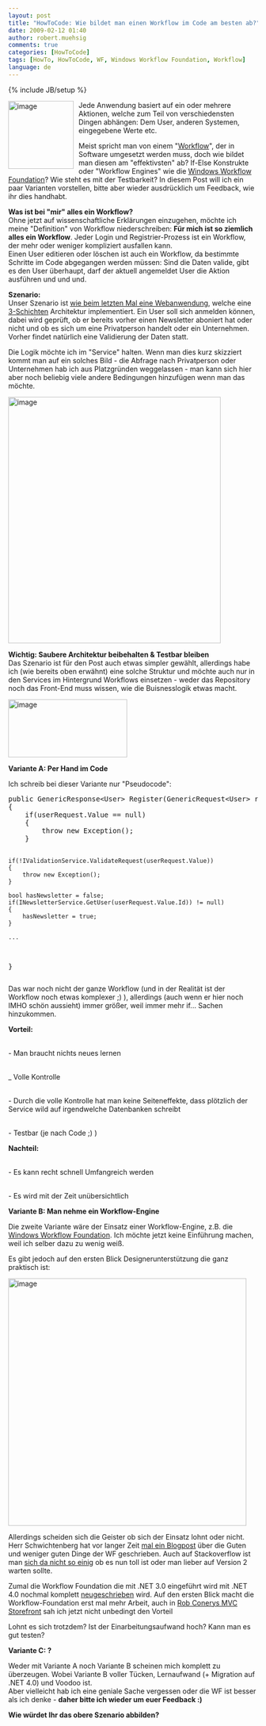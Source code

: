 ```yaml
---
layout: post
title: "HowToCode: Wie bildet man einen Workflow im Code am besten ab?"
date: 2009-02-12 01:40
author: robert.muehsig
comments: true
categories: [HowToCode]
tags: [HowTo, HowToCode, WF, Windows Workflow Foundation, Workflow]
language: de
---
```

{% include JB/setup %}
<p><a href="{{BASE_PATH}}/assets/wp-images/image651.png"><img style="border-right: 0px; border-top: 0px; margin: 0px 10px 0px 0px; border-left: 0px; border-bottom: 0px" height="137" alt="image" src="{{BASE_PATH}}/assets/wp-images/image-thumb629.png" width="132" align="left" border="0" /></a> Jede Anwendung basiert auf ein oder mehrere Aktionen, welche zum Teil von verschiedensten Dingen abh&#228;ngen: Dem User, anderen Systemen, eingegebene Werte etc.</p>  <p>Meist spricht man von einem &quot;<a href="http://de.wikipedia.org/wiki/Workflow">Workflow</a>&quot;, der in Software umgesetzt werden muss, doch wie bildet man diesen am &quot;effektivsten&quot; ab? If-Else Konstrukte oder &quot;Workflow Engines&quot; wie die <a href="http://msdn.microsoft.com/de-de/library/cc431274.aspx">Windows Workflow Foundation</a>? Wie steht es mit der Testbarkeit? In diesem Post will ich ein paar Varianten vorstellen, bitte aber wieder ausdr&#252;cklich um Feedback, wie ihr dies handhabt.</p> 
<!--more-->
  <p><strong>Was ist bei &quot;mir&quot; alles ein Workflow?</strong>    <br />Ohne jetzt auf wissenschaftliche Erkl&#228;rungen einzugehen, m&#246;chte ich meine &quot;Definition&quot; von Workflow niederschreiben: <strong>F&#252;r mich ist so ziemlich alles ein Workflow</strong>. Jeder Login und Registrier-Prozess ist ein Workflow, der mehr oder weniger kompliziert ausfallen kann.     <br />Einen User editieren oder l&#246;schen ist auch ein Workflow, da bestimmte Schritte im Code abgegangen werden m&#252;ssen: Sind die Daten valide, gibt es den User &#252;berhaupt, darf der aktuell angemeldet User die Aktion ausf&#252;hren und und und.</p>  <p><strong>Szenario:     <br /></strong>Unser Szenario ist <a href="{{BASE_PATH}}/2009/02/06/howtocode-errorcodes-exceptions-den-user-informieren-wenn-etwas-schief-luft-wie-gehts/">wie beim letzten Mal eine Webanwendung</a>, welche eine <a href="{{BASE_PATH}}/2008/07/09/howto-3-tier-3-schichten-architektur/">3-Schichten</a> Architektur implementiert. Ein User soll sich anmelden k&#246;nnen, dabei wird gepr&#252;ft, ob er bereits vorher einen Newsletter aboniert hat oder nicht und ob es sich um eine Privatperson handelt oder ein Unternehmen.    <br />Vorher findet nat&#252;rlich eine Validierung der Daten statt.</p>  <p>Die Logik m&#246;chte ich im &quot;Service&quot; halten. Wenn man dies kurz skizziert kommt man auf ein solches Bild - die Abfrage nach Privatperson oder Unternehmen hab ich aus Platzgr&#252;nden weggelassen - man kann sich hier aber noch beliebig viele andere Bedingungen hinzuf&#252;gen wenn man das m&#246;chte.</p>  <p><a href="{{BASE_PATH}}/assets/wp-images/image652.png"><img style="border-right: 0px; border-top: 0px; border-left: 0px; border-bottom: 0px" height="497" alt="image" src="{{BASE_PATH}}/assets/wp-images/image-thumb630.png" width="429" border="0" /></a> </p>  <p><strong>Wichtig: Saubere Architektur beibehalten &amp; Testbar bleiben</strong>    <br />Das Szenario ist f&#252;r den Post auch etwas simpler gew&#228;hlt, allerdings habe ich (wie bereits oben erw&#228;hnt) eine solche Struktur und m&#246;chte auch nur in den Services im Hintergrund Workflows einsetzen - weder das Repository noch das Front-End muss wissen, wie die Buisnesslogik etwas macht. </p>  <p><a href="{{BASE_PATH}}/assets/wp-images/image653.png"><img style="border-right: 0px; border-top: 0px; border-left: 0px; border-bottom: 0px" height="117" alt="image" src="{{BASE_PATH}}/assets/wp-images/image-thumb631.png" width="240" border="0" /></a> </p>  <p><strong>Variante A: Per Hand im Code</strong></p>  <p>Ich schreib bei dieser Variante nur &quot;Pseudocode&quot;:</p>  <p>   <div class="wlWriterSmartContent" id="scid:812469c5-0cb0-4c63-8c15-c81123a09de7:e39e2143-5a51-451d-a283-26fb81d94d93" style="padding-right: 0px; display: inline; padding-left: 0px; float: none; padding-bottom: 0px; margin: 0px; padding-top: 0px"><pre name="code" class="c#">public GenericResponse&lt;User&gt; Register(GenericRequest&lt;User&gt; registerRequest)
{
	if(userRequest.Value == null)
	{
		throw new Exception();
	}

	if(!IValidationService.ValidateRequest(userRequest.Value))
	{
		throw new Exception();
	}

	bool hasNewsletter = false;
	if(INewsletterService.GetUser(userRequest.Value.Id)) != null)
	{
		hasNewsletter = true;
	}

	...
}</pre></div>
Das war noch nicht der ganze Workflow (und in der Realit&#228;t ist der Workflow noch etwas komplexer ;) ), allerdings (auch wenn er hier noch IMHO sch&#246;n aussieht) immer gr&#246;&#223;er, weil immer mehr if... Sachen hinzukommen.</p>

<p><strong>Vorteil:</strong> 

  <br />- Man braucht nichts neues lernen

  <br />_ Volle Kontrolle

  <br />- Durch die volle Kontrolle hat man keine Seiteneffekte, dass pl&#246;tzlich der Service wild auf irgendwelche Datenbanken schreibt

  <br />- Testbar (je nach Code ;) )</p>

<p><strong>Nachteil:</strong>

  <br />- Es kann recht schnell Umfangreich werden

  <br />- Es wird mit der Zeit un&#252;bersichtlich</p>

<p><strong>Variante B: Man nehme ein Workflow-Engine</strong></p>

<p>Die zweite Variante w&#228;re der Einsatz einer Workflow-Engine, z.B. die <a href="http://msdn.microsoft.com/de-de/library/cc431274.aspx">Windows Workflow Foundation</a>. Ich m&#246;chte jetzt keine Einf&#252;hrung machen, weil ich selber dazu zu wenig wei&#223;.</p>

<p>Es gibt jedoch auf den ersten Blick Designerunterst&#252;tzung die ganz praktisch ist:</p>

<p><a href="{{BASE_PATH}}/assets/wp-images/image654.png"><img style="border-right: 0px; border-top: 0px; border-left: 0px; border-bottom: 0px" height="499" alt="image" src="{{BASE_PATH}}/assets/wp-images/image-thumb632.png" width="481" border="0" /></a> </p>

<p>Allerdings scheiden sich die Geister ob sich der Einsatz lohnt oder nicht. Herr Schwichtenberg hat vor langer Zeit <a href="http://www.heise.de/developer/Zehn-gute-Gruende-warum-Windows-Workflow-Foundation-dem-Entwickler-keinen-Spass-macht--/blog/artikel/97341">mal ein Blogpost</a> &#252;ber die Guten und weniger guten Dinge der WF geschrieben. Auch auf Stackoverflow ist man <a href="http://stackoverflow.com/search?q=workflow+foundation">sich da nicht so einig</a> ob es nun toll ist oder man lieber auf Version 2 warten sollte.</p>

<p>Zumal die Workflow Foundation die mit .NET 3.0 eingef&#252;hrt wird mit .NET 4.0 nochmal komplett <a href="http://channel9.msdn.com/pdc2008/TL17/">neugeschrieben</a> wird. Auf den ersten Blick macht die Workflow-Foundation erst mal mehr Arbeit, auch in <a href="http://blog.wekeroad.com/mvc-storefront/mvcstore-part-19/">Rob Conerys MVC Storefront</a> sah ich jetzt nicht unbedingt den Vorteil</p>

<p>Lohnt es sich trotzdem? Ist der Einarbeitungsaufwand hoch? Kann man es gut testen? </p>

<p><strong>Variante C: ?</strong></p>

<p>Weder mit Variante A noch Variante B scheinen mich komplett zu &#252;berzeugen. Wobei Variante B voller T&#252;cken, Lernaufwand (+ Migration auf .NET 4.0) und Voodoo ist.
  <br />Aber vielleicht hab ich eine geniale Sache vergessen oder die WF ist besser als ich denke - <strong>daher bitte ich wieder um euer Feedback :)</strong></p>

<p><strong>Wie w&#252;rdet Ihr das obere Szenario abbilden? </strong></p>
